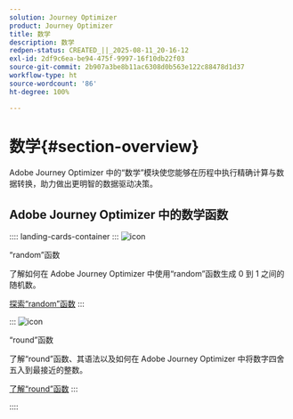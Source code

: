 ```yaml
---
solution: Journey Optimizer
product: Journey Optimizer
title: 数学
description: 数学
redpen-status: CREATED_||_2025-08-11_20-16-12
exl-id: 2df9c6ea-be94-475f-9997-16f10db22f03
source-git-commit: 2b907a3be8b11ac6308d0b563e122c88478d1d37
workflow-type: ht
source-wordcount: '86'
ht-degree: 100%

---
```


# 数学{#section-overview}

Adobe Journey Optimizer 中的“数学”模块使您能够在历程中执行精确计算与数据转换，助力做出更明智的数据驱动决策。

## Adobe Journey Optimizer 中的数学函数

:::: landing-cards-container
:::
![icon](https://cdn.experienceleague.adobe.com/icons/code-branch.svg)

“random”函数

了解如何在 Adobe Journey Optimizer 中使用“random”函数生成 0 到 1 之间的随机数。

[探索“random”函数](../using/building-journeys/functions/functionrandom.md)
:::

:::
![icon](https://cdn.experienceleague.adobe.com/icons/code-branch.svg)

“round”函数

了解“round”函数、其语法以及如何在 Adobe Journey Optimizer 中将数字四舍五入到最接近的整数。

[了解“round”函数](../using/building-journeys/functions/functionround.md)
:::

::::
